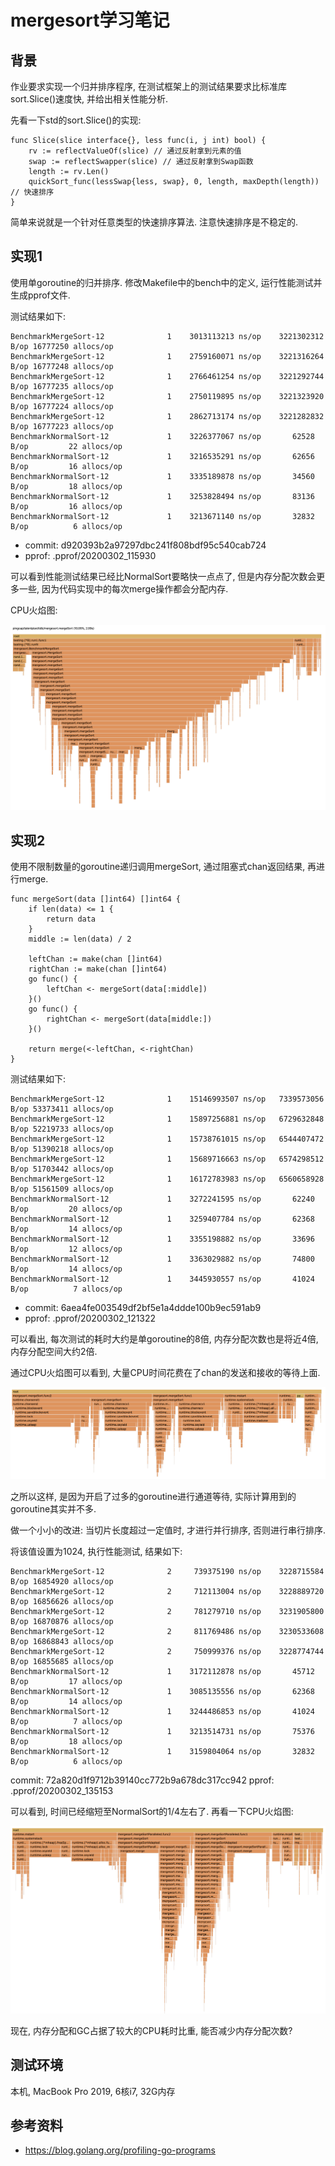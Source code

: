 # mergesort学习笔记
## 背景
作业要求实现一个归并排序程序, 在测试框架上的测试结果要求比标准库sort.Slice()速度快, 并给出相关性能分析.

先看一下std的sort.Slice()的实现:

```
func Slice(slice interface{}, less func(i, j int) bool) {
	rv := reflectValueOf(slice) // 通过反射拿到元素的值
	swap := reflectSwapper(slice) // 通过反射拿到Swap函数
	length := rv.Len()
	quickSort_func(lessSwap{less, swap}, 0, length, maxDepth(length)) // 快速排序
}
```

简单来说就是一个针对任意类型的快速排序算法. 注意快速排序是不稳定的.

## 实现1
使用单goroutine的归并排序. 修改Makefile中的bench中的定义, 运行性能测试并生成pprof文件.

测试结果如下:

```
BenchmarkMergeSort-12    	       1	3013113213 ns/op	3221302312 B/op	16777250 allocs/op
BenchmarkMergeSort-12    	       1	2759160071 ns/op	3221316264 B/op	16777248 allocs/op
BenchmarkMergeSort-12    	       1	2766461254 ns/op	3221292744 B/op	16777235 allocs/op
BenchmarkMergeSort-12    	       1	2750119895 ns/op	3221323920 B/op	16777224 allocs/op
BenchmarkMergeSort-12    	       1	2862713174 ns/op	3221282832 B/op	16777223 allocs/op
BenchmarkNormalSort-12    	       1	3226377067 ns/op	   62528 B/op	      22 allocs/op
BenchmarkNormalSort-12    	       1	3216535291 ns/op	   62656 B/op	      16 allocs/op
BenchmarkNormalSort-12    	       1	3335189878 ns/op	   34560 B/op	      18 allocs/op
BenchmarkNormalSort-12    	       1	3253828494 ns/op	   83136 B/op	      16 allocs/op
BenchmarkNormalSort-12    	       1	3213671140 ns/op	   32832 B/op	       6 allocs/op
```

- commit: d920393b2a97297dbc241f808bdf95c540cab724
- pprof: .pprof/20200302_115930

可以看到性能测试结果已经比NormalSort要略快一点点了, 但是内存分配次数会更多一些, 因为代码实现中的每次merge操作都会分配内存.

CPU火焰图:

![cpu_single](assets/mergesort_flamegraph_cpu_single.png)

## 实现2
使用不限制数量的goroutine递归调用mergeSort, 通过阻塞式chan返回结果, 再进行merge.

```
func mergeSort(data []int64) []int64 {
	if len(data) <= 1 {
		return data
	}
	middle := len(data) / 2

	leftChan := make(chan []int64)
	rightChan := make(chan []int64)
	go func() {
		leftChan <- mergeSort(data[:middle])
	}()
	go func() {
		rightChan <- mergeSort(data[middle:])
	}()

	return merge(<-leftChan, <-rightChan)
}
```

测试结果如下:

```
BenchmarkMergeSort-12    	       1	15146993507 ns/op	7339573056 B/op	53373411 allocs/op
BenchmarkMergeSort-12    	       1	15897256881 ns/op	6729632848 B/op	52219733 allocs/op
BenchmarkMergeSort-12    	       1	15738761015 ns/op	6544407472 B/op	51390218 allocs/op
BenchmarkMergeSort-12    	       1	15689716663 ns/op	6574298512 B/op	51703442 allocs/op
BenchmarkMergeSort-12    	       1	16172783983 ns/op	6560658928 B/op	51561509 allocs/op
BenchmarkNormalSort-12    	       1	3272241595 ns/op	   62240 B/op	      20 allocs/op
BenchmarkNormalSort-12    	       1	3259407784 ns/op	   62368 B/op	      14 allocs/op
BenchmarkNormalSort-12    	       1	3355198882 ns/op	   33696 B/op	      12 allocs/op
BenchmarkNormalSort-12    	       1	3363029882 ns/op	   74800 B/op	      14 allocs/op
BenchmarkNormalSort-12    	       1	3445930557 ns/op	   41024 B/op	       7 allocs/op
```

- commit: 6aea4fe003549df2bf5e1a4ddde100b9ec591ab9
- pprof: .pprof/20200302_121322

可以看出, 每次测试的耗时大约是单goroutine的8倍, 内存分配次数也是将近4倍, 内存分配空间大约2倍.

通过CPU火焰图可以看到, 大量CPU时间花费在了chan的发送和接收的等待上面.

![cpu_paralleled](assets/mergesort_flamegraph_cpu_all_paralleled.png)

之所以这样, 是因为开启了过多的goroutine进行通道等待, 实际计算用到的goroutine其实并不多.

做一个小小的改进: 当切片长度超过一定值时, 才进行并行排序, 否则进行串行排序.

将该值设置为1024, 执行性能测试, 结果如下:

```
BenchmarkMergeSort-12    	       2	 739375190 ns/op	3228715584 B/op	16854920 allocs/op
BenchmarkMergeSort-12    	       2	 712113004 ns/op	3228889720 B/op	16856626 allocs/op
BenchmarkMergeSort-12    	       2	 781279710 ns/op	3231905800 B/op	16870876 allocs/op
BenchmarkMergeSort-12    	       2	 811769486 ns/op	3230533608 B/op	16868843 allocs/op
BenchmarkMergeSort-12    	       2	 750999376 ns/op	3228774744 B/op	16855685 allocs/op
BenchmarkNormalSort-12    	       1	3172112878 ns/op	   45712 B/op	      17 allocs/op
BenchmarkNormalSort-12    	       1	3085135556 ns/op	   62368 B/op	      14 allocs/op
BenchmarkNormalSort-12    	       1	3244486853 ns/op	   41024 B/op	       7 allocs/op
BenchmarkNormalSort-12    	       1	3213514731 ns/op	   75376 B/op	      18 allocs/op
BenchmarkNormalSort-12    	       1	3159804064 ns/op	   32832 B/op	       6 allocs/op
```

commit: 72a820d1f9712b39140cc772b9a678dc317cc942
pprof: .pprof/20200302_135153

可以看到, 时间已经缩短至NormalSort的1/4左右了. 再看一下CPU火焰图:

![cpu_adapted_1024](assets/mergesort_flamegraph_cpu_adapted_1024.png)

现在, 内存分配和GC占据了较大的CPU耗时比重, 能否减少内存分配次数?

## 测试环境
本机, MacBook Pro 2019, 6核i7, 32G内存

## 参考资料
- https://blog.golang.org/profiling-go-programs
